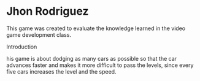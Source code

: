 # Jhon Rodriguez

This game was created to evaluate the knowledge learned in the video game development class. 

Introduction 

his game is about dodging as many cars as possible so that the car advances faster and makes it more difficult to pass the levels, since every five cars increases the level and the speed.  

